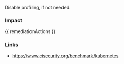 
Disable profiling, if not needed.

### Impact
<!-- Add Impact here -->

<!-- DO NOT CHANGE -->
{{ remediationActions }}

### Links
- https://www.cisecurity.org/benchmark/kubernetes


